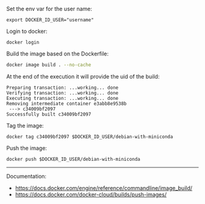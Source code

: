 Set the env var for the user name:
```
export DOCKER_ID_USER="username"
```

Login to docker:
```
docker login
```

Build the image based on the Dockerfile:

```bash
docker image build . --no-cache
```

At the end of the execution it will provide the uid of the build:
```
Preparing transaction: ...working... done
Verifying transaction: ...working... done
Executing transaction: ...working... done
Removing intermediate container e3abb8e9538b
 ---> c34009bf2097
Successfully built c34009bf2097
```

Tag the image:
```
docker tag c34009bf2097 $DOCKER_ID_USER/debian-with-miniconda
```

Push the image:
```
docker push $DOCKER_ID_USER/debian-with-miniconda
```

----

Documentation:
- https://docs.docker.com/engine/reference/commandline/image_build/
- https://docs.docker.com/docker-cloud/builds/push-images/



